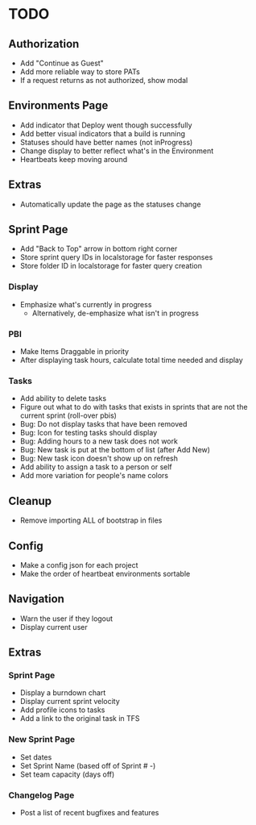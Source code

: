 # TODO

## Authorization
* Add "Continue as Guest"
* Add more reliable way to store PATs
* If a request returns as not authorized, show modal

## Environments Page
* Add indicator that Deploy went though successfully
* Add better visual indicators that a build is running
* Statuses should have better names (not inProgress)
* Change display to better reflect what's in the Environment
* Heartbeats keep moving around

## Extras
* Automatically update the page as the statuses change

## Sprint Page
* Add "Back to Top" arrow in bottom right corner
* Store sprint query IDs in localstorage for faster responses
* Store folder ID in localstorage for faster query creation

### Display
* Emphasize what's currently in progress
    * Alternatively, de-emphasize what isn't in progress

### PBI
* Make Items Draggable in priority
* After displaying task hours, calculate total time needed and display

### Tasks
* Add ability to delete tasks
* Figure out what to do with tasks that exists in sprints that are not the current sprint (roll-over pbis)
* Bug: Do not display tasks that have been removed
* Bug: Icon for testing tasks should display
* Bug: Adding hours to a new task does not work
* Bug: New task is put at the bottom of list (after Add New)
* Bug: New task icon doesn't show up on refresh
* Add ability to assign a task to a person or self
* Add more variation for people's name colors

## Cleanup
* Remove importing ALL of bootstrap in files

## Config
* Make a config json for each project
* Make the order of heartbeat environments sortable

## Navigation
* Warn the user if they logout
* Display current user

## Extras
### Sprint Page
* Display a burndown chart
* Display current sprint velocity
* Add profile icons to tasks
* Add a link to the original task in TFS

### New Sprint Page
* Set dates
* Set Sprint Name (based off of Sprint # -)
* Set team capacity (days off)

### Changelog Page
* Post a list of recent bugfixes and features